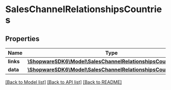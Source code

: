 # SalesChannelRelationshipsCountries

## Properties
Name | Type | Description | Notes
------------ | ------------- | ------------- | -------------
**links** | [**\ShopwareSDK6\Model\SalesChannelRelationshipsCountriesLinks**](SalesChannelRelationshipsCountriesLinks.md) |  | [optional] 
**data** | [**\ShopwareSDK6\Model\SalesChannelRelationshipsCountriesData[]**](SalesChannelRelationshipsCountriesData.md) |  | [optional] 

[[Back to Model list]](../../README.md#documentation-for-models) [[Back to API list]](../../README.md#documentation-for-api-endpoints) [[Back to README]](../../README.md)

